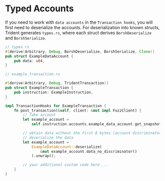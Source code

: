 # Typed Accounts

If you need to work with `data accounts` in the `Transaction hooks`, you will first need to deserialize the accounts. For deserialization into known structs, Trident generates `types.rs`, where each struct derives `BorshDeserialize` and `BorshSerialize`.


```rust
// types.rs
#[derive(Arbitrary, Debug, BorshDeserialize, BorshSerialize, Clone)]
pub struct ExampleDataAccount {
    pub data: u64,
}
```


```rust
// example_transaction.rs

#[derive(Arbitrary, Debug, TridentTransaction)]
pub struct ExampleTransaction {
    pub instruction: ExampleInstruction,
}

impl TransactionHooks for ExampleTransaction {
    fn post_transaction(&self, client: &mut impl FuzzClient) {
        // Take account
        let example_account =
            self.instruction.accounts.example_data_account.get_snapshot_after();

        // obtain data without the first 8 bytes (account discriminator) and
        // deserialize the data
        let example_account =
            ExampleDataAccount::deserialize(
                &mut example_account.data_no_discriminator()
            ).unwrap();

        // your additional custom code here ...
    }
}
```
